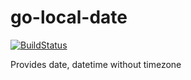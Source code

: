 # go-local-date

[![BuildStatus](https://github.com/koh789/go-local-date/actions/workflows/test.yml/badge.svg)](https://github.com/koh789/go-local-date/actions/workflows/test.yml)

Provides date, datetime without timezone
